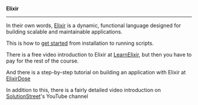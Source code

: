 **Elixir**

----------------

In their own words, [Elixir](http://elixir-lang.org/) is a dynamic, functional language designed for building scalable and maintainable applications.

This is how to [get started](http://elixir-lang.org/getting-started/introduction.html) from installation to running scripts.

There is a free video introduction to Elixir at [LearnElixir](https://www.learnelixir.tv/episodes/01-introduction), but then you have to pay for the rest of the course.

And there is a step-by-step tutorial on building an application with Elixir at [ElixirDose](http://www.elixirdose.com/)

In addition to this, there is a fairly detailed video introduction on [SolutionStreet](https://www.youtube.com/watch?v=lly-1UYmnFI&list=PLn76XROGFNtE9InImlu6e8isbOsM7qKtt&index=1)'s YouTube channel
